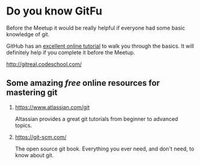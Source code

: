 # Do you know GitFu

Before the Meetup it would be really helpful if everyone had some basic knowledge of git.

GitHub has an [excellent online tutorial](https://try.github.io) to walk you through the basics. It will definitely help if you complete it before the Meetup.

http://gitreal.codeschool.com/

## Some amazing _free_ online resources for mastering git

1. https://www.atlassian.com/git

   Altassian provides a great git tutorials from beginner to advanced topics.

1. https://git-scm.com/

   The open source git book. Everything you ever need, and don't need, to know about git.
